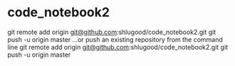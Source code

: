 # code_notebook2

git remote add origin git@github.com:shlugood/code_notebook2.git
git push -u origin master
…or push an existing repository from the command line
git remote add origin git@github.com:shlugood/code_notebook2.git
git push -u origin master
